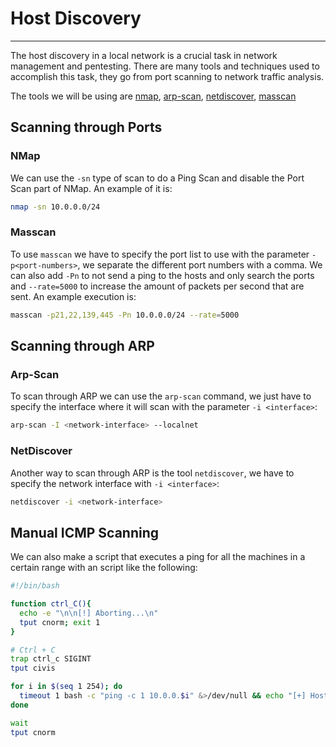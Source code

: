 # Host Discovery

---

The host discovery in a local network is a crucial task in network management and pentesting. There are many tools and techniques used to accomplish this task, they go from port scanning to network traffic analysis.

The tools we will be using are [nmap](#nmap), [arp-scan](#arp-scan), [netdiscover](#netdiscover), [masscan](#masscan)

## Scanning through Ports

### NMap

We can use the `-sn` type of scan to do a Ping Scan and disable the Port Scan part of NMap. An example of it is:

```bash
nmap -sn 10.0.0.0/24
```


### Masscan

To use `masscan` we have to specify the port list to use with the parameter `-p<port-numbers>`, we separate the different port numbers with a comma. We can also add `-Pn` to not send a ping to the hosts and only search the ports and `--rate=5000` to increase the amount of packets per second that are sent. An example execution is:

```bash
masscan -p21,22,139,445 -Pn 10.0.0.0/24 --rate=5000
```

## Scanning through ARP

### Arp-Scan

To scan through ARP we can use the `arp-scan` command, we just have to specify the interface where it will scan with the parameter `-i <interface>`:

```bash
arp-scan -I <network-interface> --localnet
```


### NetDiscover

Another way to scan through ARP is the tool `netdiscover`, we have to specify the network interface with `-i <interface>`:

```bash
netdiscover -i <network-interface>
```


## Manual ICMP Scanning

We can also make a script that executes a ping for all the machines in a certain range with an script like the following:

```bash
#!/bin/bash

function ctrl_C(){
  echo -e "\n\n[!] Aborting...\n"
  tput cnorm; exit 1
}

# Ctrl + C
trap ctrl_c SIGINT
tput civis

for i in $(seq 1 254); do
  timeout 1 bash -c "ping -c 1 10.0.0.$i" &>/dev/null && echo "[+] Host 10.0.0.$i - ACTIVE" &
done

wait
tput cnorm
```







